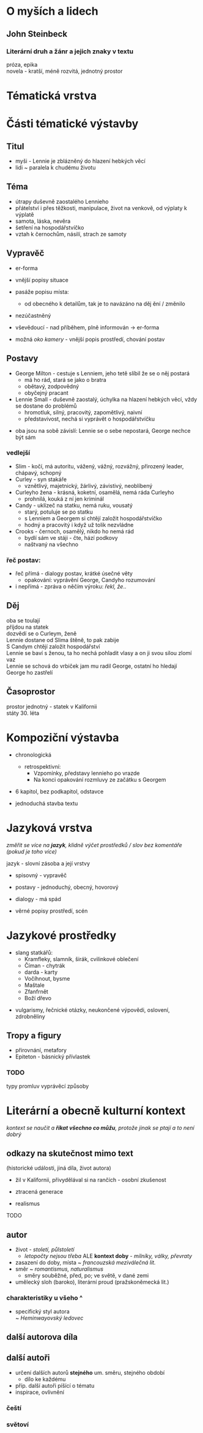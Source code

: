 # O myších a lidech
## John Steinbeck

### Literární druh a žánr a jejich znaky v textu
próza, epika  
novela - kratší, méně rozvitá, jednotný prostor

# Tématická vrstva
# Části tématické výstavby
## Titul
- myši - Lennie je zblázněný do hlazení hebkých věcí
- lidi ~ paralela k chudému životu

## Téma
* útrapy duševně zaostalého Lennieho
* přátelství i přes těžkosti, manipulace, život na venkově, od výplaty k výplatě
* samota, láska, nevěra
* šetření na hospodářstvíčko
* vztah k černochům, násilí, strach ze samoty

## Vypravěč
* er-forma
* vnější popisy situace
* pasáže popisu místa:
	- od obecného k detailům, tak je to navázáno na děj
ění / změnilo

* nezúčastněný
* vševědoucí - nad příběhem, plně informován -> er-forma
* možná _oko kamery_ - vnější popis prostředí, chování postav

## Postavy
* George Milton - cestuje s Lenniem, jeho tetě slíbil že se o něj postará
	- má ho rád, stará se jako o bratra
	- obětavý, zodpovědný
	- obyčejný pracant
* Lennie Small - duševně zaostalý, úchylka na hlazení hebkých věcí, vždy se dostane do problémů
	- hromotluk, silný, pracovitý, zapomětlivý, naivní
	- představivost, nechá si vyprávět o hospodářstvíčku
- oba jsou na sobě závislí: Lennie se o sebe nepostará, George nechce být sám

### vedlejší
* Slim - kočí, má autoritu, vážený, vážný, rozvážný, přirozený leader, chápavý, schopný
* Curley - syn stakáře
	- vznětlivý, majetnický, žárlivý, závistivý, neoblíbený
* Curleyho žena - krásná, koketní, osamělá, nemá ráda Curleyho
	- prohnilá, kouká z ní jen kriminál
* Candy - uklízeč na statku, nemá ruku, vousatý
	- starý, potuluje se po statku
	- s Lenniem a Georgem si chtějí založit hospodářstvíčko
	-  hodný a pracovitý i když už tolik nezvládne
* Crooks - černoch, osamělý, nikdo ho nemá rád
	- bydlí sám ve stáji - čte, hází podkovy
	- naštvaný na všechno

### řeč postav:
* řeč přímá - dialogy postav, krátké úsečné věty
	- opakování: vyprávění George, Candyho rozumování
* i nepřímá - zpráva o něčím výroku: _řekl, že_..

## Děj
oba se toulají  
příjdou na statek  
dozvědí se o Curleym, ženě  
Lennie dostane od Slima štěně, to pak zabije  
S Candym chtějí založit hospodářství  
Lennie se baví s ženou, ta ho nechá pohladit vlasy a on ji svou silou zlomí vaz  
Lennie se schová do vrbiček jam mu radil George, ostatní ho hledají  
George ho zastřelí  

## Časoprostor
prostor jednotný - statek v Kalifornii  
státy 30. léta  

# Kompoziční výstavba
* chronologická
	- retrospektivní: 
		- Vzpomínky, představy lennieho po vrazde
		- Na konci opakování rozmluvy ze začátku s Georgem

* 6 kapitol, bez podkapitol, odstavce
* jednoduchá stavba textu

# Jazyková vrstva
_změřit se více na **jazyk**, klidně výčet prostředků / slov bez komentáře (pokud je toho více)_  

jazyk - slovní zásoba a její vrstvy 
* spisovný - vypravěč
* postavy - jednoduchý, obecný, hovorový
	
* dialogy - má spád
* věrné popisy prostředí, scén

# Jazykové prostředky
- slang statkářů:
	- Kramfleky, slamník, širák, cvilinkové oblečení
	- Číman - chytrák
	- darda - karty
	- Vočíhnout, bysme
	- Maštale
	- Zfanfrnět
	- Boží dřevo
* vulgarismy, řečnické otázky, neukončené výpovědi, oslovení, zdrobněliny

## Tropy a figury
* přirovnání, metafory
* Epiteton - básnický přívlastek

### TODO
typy promluv
vyprávěcí způsoby


# Literární a obecně kulturní kontext
_kontext se naučit a **říkat všechno co můžu**, protože jinak se ptají a to není dobrý_  
## odkazy na skutečnost mimo text
(historické události, jiná díla, život autora)
* žil v Kalifornii, přivydělával si na rančích - osobní zkušenost


* ztracená generace
* realismus

TODO

## autor
* život - _století, půlstoletí_
	- _letopočty nejsou třeba_ ALE **kontext doby** - _milníky, války, převraty_
* zasazení do doby, místa ~ _francouzská meziválečná lit._
* směr ~ _romantismus, naturalismus_
	* směry souběžné, před, po; ve světě, v dané zemi
* umělecký sloh (baroko), literární proud (pražskoněmecká lit.)
### charakteristiky u všeho ^
* specifický styl autora  
	~ _Heminwayovský ledovec_

## další autorova díla

## další autoři
* určení dalších autorů **stejného** um. směru, stejného období
	- dílo ke každému
* příp. další autoři píšící o tématu
* inspirace, ovlivnění

### čeští

### světoví
